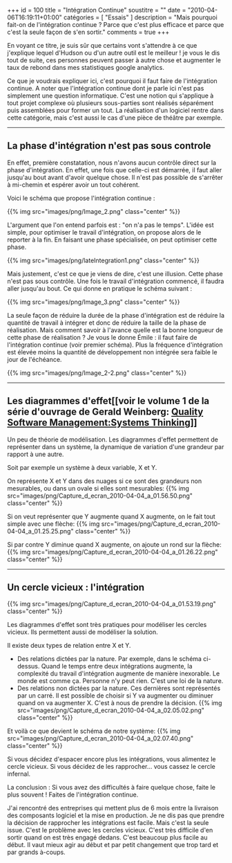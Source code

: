+++
id = 100
title = "Intégration Continue"
soustitre = ""
date = "2010-04-06T16:19:11+01:00"
catégories = [ "Essais" ]
description = "Mais pourquoi fait-on de l'intégration continue ? Parce que c'est plus efficace et parce que c'est la seule façon de s'en sortir."
comments = true
+++

<div class="chapo"></div>

En voyant ce titre, je suis sûr que certains vont s'attendre à ce que j'explique lequel d'Hudson ou d'un autre outil est le meilleur&nbsp;! je vous le dis tout de suite, ces personnes peuvent passer à autre chose et augmenter le taux de rebond dans mes statistiques google analytics.

Ce que je voudrais expliquer ici, c'est pourquoi il faut faire de l'intégration continue. A noter que l'intégration continue dont je parle ici n'est pas simplement une question informatique. C'est une notion qui s'applique à tout projet complexe où plusieurs sous-parties sont réalisés séparément puis assemblées pour former un tout.
La réalisation d'un logiciel rentre dans cette catégorie, mais c'est aussi le cas d'une pièce de théâtre par exemple.

-----
## La phase d'intégration n'est pas sous controle

En effet, première constatation, nous n'avons aucun contrôle direct sur la phase d'intégration. En effet, une fois que celle-ci est démarrée, il faut aller jusqu'au bout avant d'avoir quelque chose. Il n'est pas possible de s'arrêter à mi-chemin et espérer avoir un tout cohérent.

Voici le schéma que propose l'intégration continue&nbsp;:
 
{{% img src="images/png/Image_2.png" class="center" %}}

L'argument que l'on entend parfois est&nbsp;: "on n'a pas le temps". L'idée est simple, pour optimiser le travail d'intégration, on propose alors de le reporter à la fin. En faisant une phase spécialisée, on peut optimiser cette phase.

{{% img src="images/png/lateIntegration1.png" class="center" %}}

Mais justement, c'est ce que je viens de dire, c'est une illusion. Cette phase n'est pas sous contrôle. Une fois le travail d'intégration commencé, il faudra aller jusqu'au bout. Ce qui donne en pratique le schéma suivant&nbsp;:

{{% img src="images/png/Image_3.png" class="center" %}}

La seule façon de réduire la durée de la phase d'intégration est de réduire la quantité de travail à intégrer et donc de réduire la taille de la phase de réalisation. Mais comment savoir à l'avance quelle est la bonne longueur de cette phase de réalisation&nbsp;? Je vous le donne Émile&nbsp;: il faut faire de l'intégration continue (voir premier schéma).
Plus la fréquence d'intégration est élevée moins la quantité de développement non intégrée sera faible le jour de l'échéance.

{{% img src="images/png/Image_2-2.png" class="center" %}}

-----
## Les diagrammes d'effet[[voir le volume 1 de la série d'ouvrage de Gerald Weinberg: [Quality Software Management:Systems Thinking](../article_51)]]

Un peu de théorie de modélisation. Les diagrammes d'effet permettent de représenter dans un système, la dynamique de variation d'une grandeur par rapport à une autre.

Soit par exemple un système à deux variable, X et Y. 

On représente X et Y dans des nuages si ce sont des grandeurs non mesurables, ou dans un ovale si elles sont mesurables:
{{% img src="images/png/Capture_d_ecran_2010-04-04_a_01.56.50.png" class="center" %}}

Si on veut représenter que Y augmente quand X augmente, on le fait tout simple avec une flèche:
{{% img src="images/png/Capture_d_ecran_2010-04-04_a_01.25.25.png" class="center" %}}

Si par contre Y diminue quand X augmente, on ajoute un rond sur la flèche:
{{% img src="images/png/Capture_d_ecran_2010-04-04_a_01.26.22.png" class="center" %}}

-----
## Un cercle vicieux&nbsp;: l'intégration

{{% img src="images/png/Capture_d_ecran_2010-04-04_a_01.53.19.png" class="center" %}}

Les diagrammes d'effet sont très pratiques pour modéliser les cercles vicieux. Ils permettent aussi de modéliser la solution.

Il existe deux types de relation entre X et Y. 
- Des relations dictées par la nature. Par exemple, dans le schéma ci-dessus. Quand le temps entre deux intégrations augmente, la complexité du travail d'intégration augmente de manière inexorable. Le monde est comme ça. Personne n'y peut rien. C'est une loi de la nature. 
- Des relations non dictées par la nature. Ces dernières sont représentés par un carré. Il est possible de choisir si Y va augmenter ou diminuer quand on va augmenter X. C'est à nous de prendre la décision.
{{% img src="images/png/Capture_d_ecran_2010-04-04_a_02.05.02.png" class="center" %}}

Et voilà ce que devient le schéma de notre système:
{{% img src="images/png/Capture_d_ecran_2010-04-04_a_02.07.40.png" class="center" %}}

Si vous décidez d'espacer encore plus les intégrations, vous alimentez le cercle vicieux. Si vous décidez de les rapprocher... vous cassez le cercle infernal. 

La conclusion&nbsp;: Si vous avez des difficultés à faire quelque chose, faite le plus souvent&nbsp;! Faites de l'intégration continue. 

J'ai rencontré des entreprises qui mettent plus de 6 mois entre la livraison des composants logiciel et la mise en production. Je ne dis pas que prendre la décision de rapprocher les intégrations est facile. Mais c'est la seule issue. C'est le problème avec les cercles vicieux. C'est très difficile d'en sortir quand on est très engagé dedans. C'est beaucoup plus facile au début. Il vaut mieux agir au début et par petit changement que trop tard et par grands à-coups.